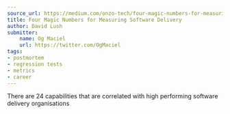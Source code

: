 ```yaml
---
source_url: https://medium.com/onzo-tech/four-magic-numbers-for-measuring-software-delivery-55b1dd01eca
title: Four Magic Numbers for Measuring Software Delivery
author: David Lush
submitter:
    name: Og Maciel
    url: https://twitter.com/OgMaciel
tags:
- postmortem
- regression tests
- metrics
- career
---
```


There are 24 capabilities that are correlated with high performing software delivery organisations
